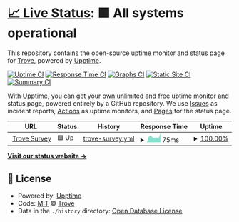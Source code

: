 # [📈 Live Status](https://trove-ai.github.io/upptime): <!--live status--> **🟩 All systems operational**

This repository contains the open-source uptime monitor and status page for [Trove](https://trove-ai.github.io/upptime), powered by [Upptime](https://github.com/upptime/upptime).

[![Uptime CI](https://github.com/trove-ai/upptime/workflows/Uptime%20CI/badge.svg)](https://github.com/trove-ai/upptime/actions?query=workflow%3A%22Uptime+CI%22)
[![Response Time CI](https://github.com/trove-ai/upptime/workflows/Response%20Time%20CI/badge.svg)](https://github.com/trove-ai/upptime/actions?query=workflow%3A%22Response+Time+CI%22)
[![Graphs CI](https://github.com/trove-ai/upptime/workflows/Graphs%20CI/badge.svg)](https://github.com/trove-ai/upptime/actions?query=workflow%3A%22Graphs+CI%22)
[![Static Site CI](https://github.com/trove-ai/upptime/workflows/Static%20Site%20CI/badge.svg)](https://github.com/trove-ai/upptime/actions?query=workflow%3A%22Static+Site+CI%22)
[![Summary CI](https://github.com/trove-ai/upptime/workflows/Summary%20CI/badge.svg)](https://github.com/trove-ai/upptime/actions?query=workflow%3A%22Summary+CI%22)

With [Upptime](https://upptime.js.org), you can get your own unlimited and free uptime monitor and status page, powered entirely by a GitHub repository. We use [Issues](https://github.com/trove-ai/upptime/issues) as incident reports, [Actions](https://github.com/trove-ai/upptime/actions) as uptime monitors, and [Pages](https://trove-ai.github.io/upptime) for the status page.

<!--start: status pages-->
<!-- This summary is generated by Upptime (https://github.com/upptime/upptime) -->
<!-- Do not edit this manually, your changes will be overwritten -->
<!-- prettier-ignore -->
| URL | Status | History | Response Time | Uptime |
| --- | ------ | ------- | ------------- | ------ |
| <img alt="" src="https://icons.duckduckgo.com/ip3/gettrove.co.ico" height="13"> [Trove Survey](https://gettrove.co) | 🟩 Up | [trove-survey.yml](https://github.com/trove-ai/upptime/commits/HEAD/history/trove-survey.yml) | <details><summary><img alt="Response time graph" src="./graphs/trove-survey/response-time-week.png" height="20"> 75ms</summary><br><a href="https://trove-ai.github.io/upptime/history/trove-survey"><img alt="Response time 77" src="https://img.shields.io/endpoint?url=https%3A%2F%2Fraw.githubusercontent.com%2Ftrove-ai%2Fupptime%2FHEAD%2Fapi%2Ftrove-survey%2Fresponse-time.json"></a><br><a href="https://trove-ai.github.io/upptime/history/trove-survey"><img alt="24-hour response time 118" src="https://img.shields.io/endpoint?url=https%3A%2F%2Fraw.githubusercontent.com%2Ftrove-ai%2Fupptime%2FHEAD%2Fapi%2Ftrove-survey%2Fresponse-time-day.json"></a><br><a href="https://trove-ai.github.io/upptime/history/trove-survey"><img alt="7-day response time 75" src="https://img.shields.io/endpoint?url=https%3A%2F%2Fraw.githubusercontent.com%2Ftrove-ai%2Fupptime%2FHEAD%2Fapi%2Ftrove-survey%2Fresponse-time-week.json"></a><br><a href="https://trove-ai.github.io/upptime/history/trove-survey"><img alt="30-day response time 81" src="https://img.shields.io/endpoint?url=https%3A%2F%2Fraw.githubusercontent.com%2Ftrove-ai%2Fupptime%2FHEAD%2Fapi%2Ftrove-survey%2Fresponse-time-month.json"></a><br><a href="https://trove-ai.github.io/upptime/history/trove-survey"><img alt="1-year response time 77" src="https://img.shields.io/endpoint?url=https%3A%2F%2Fraw.githubusercontent.com%2Ftrove-ai%2Fupptime%2FHEAD%2Fapi%2Ftrove-survey%2Fresponse-time-year.json"></a></details> | <details><summary><a href="https://trove-ai.github.io/upptime/history/trove-survey">100.00%</a></summary><a href="https://trove-ai.github.io/upptime/history/trove-survey"><img alt="All-time uptime 99.95%" src="https://img.shields.io/endpoint?url=https%3A%2F%2Fraw.githubusercontent.com%2Ftrove-ai%2Fupptime%2FHEAD%2Fapi%2Ftrove-survey%2Fuptime.json"></a><br><a href="https://trove-ai.github.io/upptime/history/trove-survey"><img alt="24-hour uptime 100.00%" src="https://img.shields.io/endpoint?url=https%3A%2F%2Fraw.githubusercontent.com%2Ftrove-ai%2Fupptime%2FHEAD%2Fapi%2Ftrove-survey%2Fuptime-day.json"></a><br><a href="https://trove-ai.github.io/upptime/history/trove-survey"><img alt="7-day uptime 100.00%" src="https://img.shields.io/endpoint?url=https%3A%2F%2Fraw.githubusercontent.com%2Ftrove-ai%2Fupptime%2FHEAD%2Fapi%2Ftrove-survey%2Fuptime-week.json"></a><br><a href="https://trove-ai.github.io/upptime/history/trove-survey"><img alt="30-day uptime 100.00%" src="https://img.shields.io/endpoint?url=https%3A%2F%2Fraw.githubusercontent.com%2Ftrove-ai%2Fupptime%2FHEAD%2Fapi%2Ftrove-survey%2Fuptime-month.json"></a><br><a href="https://trove-ai.github.io/upptime/history/trove-survey"><img alt="1-year uptime 99.95%" src="https://img.shields.io/endpoint?url=https%3A%2F%2Fraw.githubusercontent.com%2Ftrove-ai%2Fupptime%2FHEAD%2Fapi%2Ftrove-survey%2Fuptime-year.json"></a></details>

<!--end: status pages-->

[**Visit our status website →**](https://trove-ai.github.io/upptime)

## 📄 License

- Powered by: [Upptime](https://github.com/upptime/upptime)
- Code: [MIT](./LICENSE) © [Trove](https://trove-ai.github.io/upptime)
- Data in the `./history` directory: [Open Database License](https://opendatacommons.org/licenses/odbl/1-0/)
